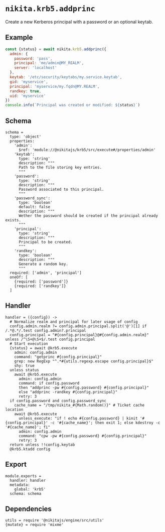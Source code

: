 
# `nikita.krb5.addprinc`

Create a new Kerberos principal with a password or an optional keytab.

## Example

```js
const {status} = await nikita.krb5.addprinc({
  admin: {
    password: 'pass',
    principal: 'me/admin@MY_REALM',
    server: 'localhost'
  },
  keytab: '/etc/security/keytabs/my.service.keytab',
  gid: 'myservice',
  principal: 'myservice/my.fqdn@MY.REALM',
  randkey: true,
  uid: 'myservice'
})
console.info(`Principal was created or modified: ${status}`)
```

## Schema

    schema =
      type: 'object'
      properties:
        'admin':
          $ref: 'module://@nikitajs/krb5/src/execute#/properties/admin'
        'keytab':
          type: 'string'
          description: """
          Path to the file storing key entries.
          """
        'password':
          type: 'string'
          description: """
          Password associated to this principal.
          """
        'password_sync':
          type: 'boolean'
          default: false
          description: """
          Wether the password should be created if the principal already exists.
          """
        'principal':
          type: 'string'
          description: """
          Principal to be created.
          """
        'randkey':
          type: 'boolean'
          description: """
          Generate a random key.
          """
      required: ['admin', 'principal']
      oneOf: [
        {required: ['password']}
        {required: ['randkey']}
      ]

## Handler

    handler = ({config}) ->
      # Normalize realm and principal for later usage of config
      config.admin.realm ?= config.admin.principal.split('@')[1] if /.*@.*/.test config.admin?.principal
      config.principal = "#{config.principal}@#{config.admin.realm}" unless /^\S+@\S+$/.test config.principal
      # Start execution
      {status} = await @krb5.execute
        admin: config.admin
        command: "getprinc #{config.principal}"
        grep: new RegExp "^.*#{utils.regexp.escape config.principal}$"
        shy: true
      unless status
        await @krb5.execute
          admin: config.admin
          command: if config.password
          then "addprinc -pw #{config.password} #{config.principal}"
          else "addprinc -randkey #{config.principal}"
          retry: 3
      if config.password and config.password_sync
        cache_name = "/tmp/nikita_#{Math.random()}" # Ticket cache location
        await @krb5.execute
          unless_execute: "if ! echo #{config.password} | kinit '#{config.principal}' -c '#{cache_name}'; then exit 1; else kdestroy -c '#{cache_name}'; fi"
          admin: config.admin
          command: "cpw -pw #{config.password} #{config.principal}"
          retry: 3
      return unless !!config.keytab
      @krb5.ktadd config

## Export

    module.exports =
      handler: handler
      metadata:
        global: 'krb5'
      schema: schema

## Dependencies

    utils = require '@nikitajs/engine/src/utils'
    {mutate} = require 'mixme'
